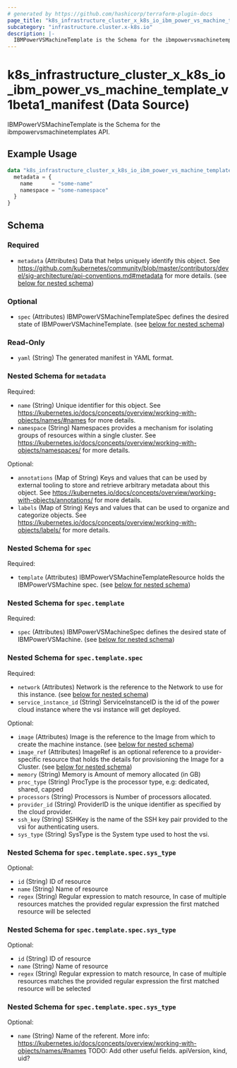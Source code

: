 ```yaml
---
# generated by https://github.com/hashicorp/terraform-plugin-docs
page_title: "k8s_infrastructure_cluster_x_k8s_io_ibm_power_vs_machine_template_v1beta1_manifest Data Source - terraform-provider-k8s"
subcategory: "infrastructure.cluster.x-k8s.io"
description: |-
  IBMPowerVSMachineTemplate is the Schema for the ibmpowervsmachinetemplates API.
---
```


# k8s_infrastructure_cluster_x_k8s_io_ibm_power_vs_machine_template_v1beta1_manifest (Data Source)

IBMPowerVSMachineTemplate is the Schema for the ibmpowervsmachinetemplates API.

## Example Usage

```terraform
data "k8s_infrastructure_cluster_x_k8s_io_ibm_power_vs_machine_template_v1beta1_manifest" "example" {
  metadata = {
    name      = "some-name"
    namespace = "some-namespace"
  }
}
```

<!-- schema generated by tfplugindocs -->
## Schema

### Required

- `metadata` (Attributes) Data that helps uniquely identify this object. See https://github.com/kubernetes/community/blob/master/contributors/devel/sig-architecture/api-conventions.md#metadata for more details. (see [below for nested schema](#nestedatt--metadata))

### Optional

- `spec` (Attributes) IBMPowerVSMachineTemplateSpec defines the desired state of IBMPowerVSMachineTemplate. (see [below for nested schema](#nestedatt--spec))

### Read-Only

- `yaml` (String) The generated manifest in YAML format.

<a id="nestedatt--metadata"></a>
### Nested Schema for `metadata`

Required:

- `name` (String) Unique identifier for this object. See https://kubernetes.io/docs/concepts/overview/working-with-objects/names/#names for more details.
- `namespace` (String) Namespaces provides a mechanism for isolating groups of resources within a single cluster. See https://kubernetes.io/docs/concepts/overview/working-with-objects/namespaces/ for more details.

Optional:

- `annotations` (Map of String) Keys and values that can be used by external tooling to store and retrieve arbitrary metadata about this object. See https://kubernetes.io/docs/concepts/overview/working-with-objects/annotations/ for more details.
- `labels` (Map of String) Keys and values that can be used to organize and categorize objects. See https://kubernetes.io/docs/concepts/overview/working-with-objects/labels/ for more details.


<a id="nestedatt--spec"></a>
### Nested Schema for `spec`

Required:

- `template` (Attributes) IBMPowerVSMachineTemplateResource holds the IBMPowerVSMachine spec. (see [below for nested schema](#nestedatt--spec--template))

<a id="nestedatt--spec--template"></a>
### Nested Schema for `spec.template`

Required:

- `spec` (Attributes) IBMPowerVSMachineSpec defines the desired state of IBMPowerVSMachine. (see [below for nested schema](#nestedatt--spec--template--spec))

<a id="nestedatt--spec--template--spec"></a>
### Nested Schema for `spec.template.spec`

Required:

- `network` (Attributes) Network is the reference to the Network to use for this instance. (see [below for nested schema](#nestedatt--spec--template--spec--network))
- `service_instance_id` (String) ServiceInstanceID is the id of the power cloud instance where the vsi instance will get deployed.

Optional:

- `image` (Attributes) Image is the reference to the Image from which to create the machine instance. (see [below for nested schema](#nestedatt--spec--template--spec--image))
- `image_ref` (Attributes) ImageRef is an optional reference to a provider-specific resource that holds the details for provisioning the Image for a Cluster. (see [below for nested schema](#nestedatt--spec--template--spec--image_ref))
- `memory` (String) Memory is Amount of memory allocated (in GB)
- `proc_type` (String) ProcType is the processor type, e.g: dedicated, shared, capped
- `processors` (String) Processors is Number of processors allocated.
- `provider_id` (String) ProviderID is the unique identifier as specified by the cloud provider.
- `ssh_key` (String) SSHKey is the name of the SSH key pair provided to the vsi for authenticating users.
- `sys_type` (String) SysType is the System type used to host the vsi.

<a id="nestedatt--spec--template--spec--network"></a>
### Nested Schema for `spec.template.spec.sys_type`

Optional:

- `id` (String) ID of resource
- `name` (String) Name of resource
- `regex` (String) Regular expression to match resource, In case of multiple resources matches the provided regular expression the first matched resource will be selected


<a id="nestedatt--spec--template--spec--image"></a>
### Nested Schema for `spec.template.spec.sys_type`

Optional:

- `id` (String) ID of resource
- `name` (String) Name of resource
- `regex` (String) Regular expression to match resource, In case of multiple resources matches the provided regular expression the first matched resource will be selected


<a id="nestedatt--spec--template--spec--image_ref"></a>
### Nested Schema for `spec.template.spec.sys_type`

Optional:

- `name` (String) Name of the referent. More info: https://kubernetes.io/docs/concepts/overview/working-with-objects/names/#names TODO: Add other useful fields. apiVersion, kind, uid?
